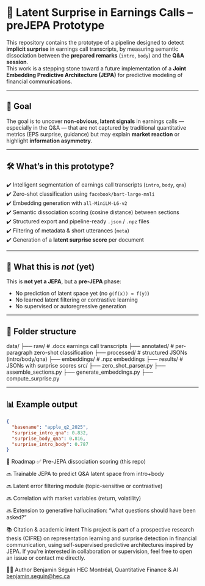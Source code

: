 # 🧠 Latent Surprise in Earnings Calls – preJEPA Prototype

This repository contains the prototype of a pipeline designed to detect **implicit surprise** in earnings call transcripts, by measuring semantic dissociation between the **prepared remarks** (`intro`, `body`) and the **Q&A session**.  
This work is a stepping stone toward a future implementation of a **Joint Embedding Predictive Architecture (JEPA)** for predictive modeling of financial communications.

---

## 🎯 Goal

The goal is to uncover **non-obvious, latent signals** in earnings calls — especially in the Q&A — that are not captured by traditional quantitative metrics (EPS surprise, guidance) but may explain **market reaction** or highlight **information asymmetry**.

---

## 🛠️ What’s in this prototype?

✔️ Intelligent segmentation of earnings call transcripts (`intro`, `body`, `qna`)  
✔️ Zero-shot classification using `facebook/bart-large-mnli`  
✔️ Embedding generation with `all-MiniLM-L6-v2`  
✔️ Semantic dissociation scoring (cosine distance) between sections  
✔️ Structured export and pipeline-ready `.json` / `.npz` files  
✔️ Filtering of metadata & short utterances (`meta`)  
✔️ Generation of a **latent surprise score** per document

---

## 🔬 What this is *not* (yet)

This is **not yet a JEPA**, but a **pre-JEPA** phase:
- No prediction of latent space yet (no `g(f(x)) ≈ f(y)`)
- No learned latent filtering or contrastive learning
- No supervised or autoregressive generation

---

## 📁 Folder structure

data/
  ├── raw/ # .docx earnings call transcripts
  ├── annotated/ # per-paragraph zero-shot classification
  ├── processed/ # structured JSONs (intro/body/qna)
  ├── embeddings/ # .npz embeddings
  ├── results/ # JSONs with surprise scores
src/
  ├── zero_shot_parser.py
  ├── assemble_sections.py
  ├── generate_embeddings.py
  ├── compute_surprise.py

---

## 📊 Example output

```json
{
  "basename": "apple_q2_2025",
  "surprise_intro_qna": 0.832,
  "surprise_body_qna": 0.816,
  "surprise_intro_body": 0.787
}
```

🚀 Roadmap
✅ Pre-JEPA dissociation scoring (this repo)

🔜 Trainable JEPA to predict Q&A latent space from intro+body

🔜 Latent error filtering module (topic-sensitive or contrastive)

🔜 Correlation with market variables (return, volatility)

🔜 Extension to generative hallucination: “what questions should have been asked?”

📚 Citation & academic intent
This project is part of a prospective research thesis (CIFRE) on representation learning and surprise detection in financial communication, using self-supervised predictive architectures inspired by JEPA.
If you're interested in collaboration or supervision, feel free to open an issue or contact me directly.

🧑‍💻 Author
Benjamin Séguin
HEC Montréal, Quantitative Finance & AI
benjamin.seguin@hec.ca
